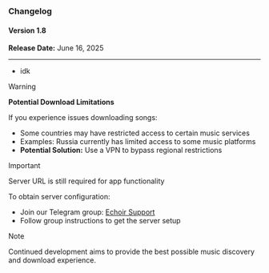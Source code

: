 ### Changelog

#### Version 1.8
**Release Date:** June 16, 2025

---
- idk

> [!WARNING]
> **Potential Download Limitations**
> 
> If you experience issues downloading songs:
> - Some countries may have restricted access to certain music services
> - Examples: Russia currently has limited access to some music platforms
> - **Potential Solution:** Use a VPN to bypass regional restrictions

> [!IMPORTANT]
> Server URL is still required for app functionality
> 
> To obtain server configuration:
> - Join our Telegram group: [Echoir Support](https://t.me/ThisPandaCanTalk)
> - Follow group instructions to get the server setup

> [!NOTE]
> Continued development aims to provide the best possible music discovery and download experience.
